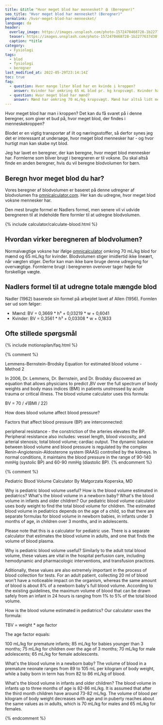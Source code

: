 ```yaml
---
title: &title "Hvor meget blod har mennesket? 🩸 (Beregner)"
seo_title: "Hvor meget blod har mennesket? (Beregner)"
permalink: /hvor-meget-blod-har-mennesket/
language: da
header:
  overlay_image: https://images.unsplash.com/photo-1572470468728-1b2277637d30?ixlib=rb-1.2.1&ixid=eyJhcHBfaWQiOjEyMDd9&auto=format&fit=crop&h=630&w=1200&q=10
  teaser: https://images.unsplash.com/photo-1572470468728-1b2277637d30?ixlib=rb-1.2.1&ixid=eyJhcHBfaWQiOjEyMDd9&auto=format&fit=crop&h=300&w=400&q=10
  caption: *title
category:
  - Fysiologi
tags:
  - blod
  - fysiologi
  - beregner
last_modified_at: 2022-05-29T23:14:14Z
toc: true
faq:
  - question: Hvor mange liter blod har en kvinde i kroppen?
    answer: Kvinder har omkring 65 mL blod pr. kg kropsvægt. Kvinder har lidt mindre blod i forhold deres kropsvægt end mænd.
  - question: Hvor meget blod har mænd?
    answer: Mænd har omkring 70 mL/kg kropsvægt. Mænd har altså lidt mere blod i forhold til vægten end kvinder.
---
```


Hvor meget blod har man i kroppen? Det kan du få svaret på i denne beregner, som giver et bud på, hvor meget blod, der findes i menneskekroppen?

Blodet er en vigtig transportør af ilt og næringsstoffer, så derfor synes jeg det er interessant at undersøge, hvor meget blod mennesker har - og hvor hurtigt man kan skabe nyt blod.

Jeg har lavet en beregner, der kan beregne, hvor meget blod mennesker har. Formlerne som bliver brugt i beregneren er til voksne. Du skal altså finde en anden beregner, hvis du vil beregne blodvolumen for børn.

## Beregn hvor meget blod du har?

Vores beregner af blodvolumen er baseret på denne udregner af blodvolumen fra [omnicalculator.com](https://www.omnicalculator.com/health/blood-volume). Her kan du udregne, hvor meget blod voksne mennesker har.

Den mest brugte formel er Nadlers formel, men senere vil vi udvide beregneren til at indeholde flere formler til at udregne blodvolumen.

{% include calculator/calculate-blood.html %}

## Hvordan virker beregneren af blodvolumen?

Normalvægtige voksne har ifølge [omnicalculator](https://www.omnicalculator.com/health/blood-volume) omkring 70 mL/kg blod for mænd og 65 mL/kg for kvinder. Blodvolumen stiger imidlertid ikke lineært, når vægten stiger. Derfor kan man ikke bare bruge denne udregning for overvægtige. Formlerne brugt i beregneren ovenover tager højde for forskellige vægte.

## Nadlers formel til at udregne totale mængde blod

Nadler (1962) baserede sin formel på arbejdet lavet af Allen (1956). Formlen ser ud som følger:

- Mænd: BV = 0,3669 * h³ + 0,03219 * w + 0,6041
- Kvinder: BV = 0,3561 * h³ + 0,03308 * w + 0,1833

## Ofte stillede spørgsmål

{% include motionsplan/faq.html %}



{% comment %}

Lemmens-Bernstein-Brodsky Equation for estimated blood volume - Method 2

In 2006, Dr. Lemmens, Dr. Bernstein, and Dr. Brodsky discovered an equation that allows physicians to predict ᵢBV over the full spectrum of body weights and body mass indices (BMI) in patients unstressed by acute trauma or critical illness. The blood volume calculator uses this formula:

BV = 70 / √(BMI / 22)

How does blood volume affect blood pressure?

Factors that affect blood pressure (BP) are interconnected:

peripheral resistance - the constriction of the arteries elevates the BP. Peripheral resistance also includes: vessel length, blood viscosity, and arterial stenosis;
total blood volume;
cardiac output.
The dynamic balance between blood volume and blood pressure is regulated by the complex Renin-Angiotensin-Aldosterone system (RAAS) controlled by the kidneys. In normal conditions, it maintains the blood pressure in the range of 90-140 mmHg (systolic BP) and 60-90 mmHg (diastolic BP).
{% endcomment %}


{% comment %}

Pediatric Blood Volume Calculator
By Małgorzata Koperska, MD

Why is pediatric blood volume useful?
How is the blood volume estimated in pediatrics?
What's the blood volume in a newborn baby?
What's the blood volume in infants and older children?
Our pediatric blood volume calculator uses body weight to find the total blood volume for children. The estimated blood volume in pediatrics depends on the age of a child, so that there are separate formulas for blood volume in newborn babies, in infants under 3 months of age, in children over 3 months, and in adolescents.

Please note that this is a calculator for pediatric use. There is a separate calculator that estimates the blood volume in adults, and one that finds the volume of blood plasma.



Why is pediatric blood volume useful?
Similarly to the adult total blood volume, these values are vital in the hospital perfusion care, including hemodynamic and pharmacologic interventions, and transfusion practices.

Aditionally, these values are also extremely important in the process of blood collection for tests. For an adult patient, collecting 20 ml of blood won't have a noticeable impact on the organism, whereas the same amount of blood is about 8% of a newborn baby's full blood volume. According to the existing guidelines, the maximum volume of blood that can be drawn safely from an infant in 24 hours is ranging from 1% to 5% of the total blood volume.

How is the blood volume estimated in pediatrics?
Our calculator uses the formula:

TBV = weight * age factor

The age factor equals:

100 mL/kg for premature infants;
85 mL/kg for babies younger than 3 months;
75 mL/kg for children over the age of 3 months;
70 mL/kg for male adolescents;
65 mL/kg for female adolescents.

What's the blood volume in a newborn baby?
The volume of blood in a premature neonate ranges from 89 to 105 mL per kilogram of body weight, while a baby born in term has from 82 to 86 mL/kg of blood.

What's the blood volume in infants and older children?
The blood volume in infants up to three months of age is 82-86 mL/kg. It is assumed that after the third month children have around 73-82 mL/kg. The volume of blood per kilogram of body weight decreases with age and in puberty reaches about the same values as in adults, which is 70 mL/kg for males and 65 mL/kg for females.

{% endcomment %}
